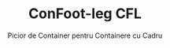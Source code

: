 ---
title: "ConFoot-leg CFL"
subtitle: "Picior de Container pentru Containere cu Cadru"
mainImage: "/images/products/confoot-leg-cfl-main.jpg"
gallery:
  - "/images/products/confoot-leg-cfl-1.jpg"
  - "/images/products/confoot-leg-cfl-2.jpg"
  - "/images/products/confoot-leg-cfl-3.jpg"
shortDescription: "ConFoot-leg CFL este proiectat special pentru containerele cu cadru, potrivind perfect cadrele pentru a permite utilizarea containerelor ca spații de depozitare pentru lichide și alte materiale."
technicalDescription: "Modelul CFL este conceput pentru containerele sferice utilizate în transportul lichidelor care necesită rezistență la presiuni ridicate, deoarece forma sferică distribuie cel mai bine presiunea, dar are nevoie de cadre în jurul său pentru a fi transportabil."
videoID: "C2KwnEb-npU"
specifications:
  - name: "Greutate"
    value: "24 kg per picior"
  - name: "Capacitate de încărcare"
    value: "30 tone"
  - name: "Interval de ajustare"
    value: "1.043 mm până la 1.448 mm"
  - name: "Material"
    value: "Oțel de înaltă calitate"
price: "3.600 EUR"
priceVAT: "4.356 EUR"
pricingNotes: "Discounturi pe volum disponibile. Contactați-ne pentru detalii."
buyLink: "/contact"
howToUse: |
  1. Poziționați piciorul CFL la colțul cadrului containerului
  2. Activați mecanismul de blocare
  3. Ajustați înălțimea, dacă este necesar, în intervalul de la 1.043 mm la 1.448 mm
  4. Repetați pentru toate colțurile necesare
  5. Coborâți remorca și plecați, lăsând containerul pe picioare
benefits:
  - title: "Potrivire Perfectă cu Cadrul"
    description: "Conceput pentru a se potrivi perfect cu cadrele containerelor sferice"
  - title: "Depozitare Lichide"
    description: "Permite utilizarea containerelor ca spații de depozitare pentru lichide ce necesită rezistență la presiuni ridicate"
  - title: "Design Specializat"
    description: "Proiectat special pentru cerințele unice ale containerelor cu cadru"
  - title: "Aplicații Versatile"
    description: "Potrivit pentru diverse industrii care necesită manipulare și depozitare specializată a containerelor"
  - title: "Mobilitate Imediată"
    description: "Containerele sunt întotdeauna pregătite de mutat - pur și simplu conduceți remorca sub container pentru a continua călătoria"
  - title: "Optimizare a Costurilor"
    description: "Optimizează costurile și timpul prin posibilitatea manipulării containerelor specializate fără echipamente suplimentare"
articleContent: |
  ## Ce este ConFoot-leg CFL?

  ConFoot-leg CFL este o soluție specializată pentru picioarele containerelor, concepută special pentru containerele cu cadru. Spre deosebire de containerele de transport standard, containerele sferice utilizate pentru transportul lichidelor care necesită rezistență la presiuni ridicate au nevoie de cadre în jurul lor pentru a fi transportabile, deoarece forma sferică distribuie presiunea cel mai bine. Modelul CFL este proiectat pentru a se potrivi perfect acestor cadre, permițând utilizarea containerelor specializate ca spații de depozitare pentru lichide și alte materiale ce necesită rezistență la presiune.

  ## Beneficii Cheie pentru Manipularea Containerelor Specializate

  ConFoot-leg CFL oferă avantaje operaționale semnificative pentru companiile care manipulează containere cu cadru, în special pentru cele folosite în transportul și depozitarea lichidelor. Prin posibilitatea de a poziționa aceste containere specializate pe picioare, se creează soluții de depozitare flexibile pentru lichide și alte materiale sensibile la presiune, fără a necesita infrastructură permanentă.

  Modelul CFL permite companiilor să-și optimizeze operațiunile cu containere specializate, oferind o modalitate sigură de a susține containerele cu cadru în timpul operațiunilor de încărcare, descărcare și depozitare. Această versatilitate face din CFL o soluție ideală pentru industriile care depind de transportul și depozitarea lichidelor și altor materiale ce necesită containere rezistente la presiune.

  ## Cum Funcționează

  ConFoot-leg CFL se atașează în siguranță de cadrele containerelor specializate, oferind un suport stabil în timp ce containerul este poziționat pentru încărcare, descărcare sau depozitare. Picioarele dispun de un interval de ajustare de la 1.043 mm la 1.448 mm, permițând o poziționare versatilă în diverse medii operaționale. Fiecare picior cântărește 24 kg, făcându-le ușor de manevrat de către operatori, iar sistemul oferă o capacitate de încărcare de 30 tone.

  Procesul de instalare este simplu:
  1. Poziționați picioarele CFL la colțurile cadrului containerului
  2. Activați mecanismul de blocare pentru a fixa picioarele
  3. Ajustați înălțimea după necesități specifice
  4. Coborâți remorca și plecați, lăsând containerul susținut în siguranță pe picioare

  Când este timpul să mutați containerul, conduceți pur și simplu remorca înapoi sub container, fixați containerul de remorcă, demontați picioarele și continuați călătoria.

  ## Aplicații ale ConFoot-leg CFL

  ### Industria Chimică
  Industria chimică beneficiază semnificativ de capacitatea CFL de a susține în siguranță containerele folosite pentru stocarea și transportul produselor chimice și materialelor lichide. Poziționând aceste containere specializate pe picioare, companiile pot crea soluții de depozitare flexibile care păstrează integritatea materialelor sensibile la presiune, optimizând în același timp utilizarea spațiului.

  ### Sectorul Petrol și Gaze
  Pentru sectorul petrol și gaze, CFL oferă flexibilitate valoroasă în manipularea containerelor folosite pentru diverse produse petroliere. Capacitatea de a poziționa în siguranță aceste containere pe picioare permite operațiuni de încărcare și descărcare mai eficiente, precum și crearea unei capacități temporare de depozitare în perioadele de vârf operațional.

  ### Industria Alimentară și a Băuturilor
  Industria alimentară și a băuturilor poate utiliza picioarele CFL pentru containerele folosite în transportul și stocarea produselor alimentare lichide. Stabilitatea și fiabilitatea sistemului asigură manipularea și depozitarea în siguranță a acestor materiale sensibile, fără risc de contaminare sau deteriorare.

  ### Tratarea și Aprovizionarea cu Apă
  Operațiunile de tratare și aprovizionare cu apă pot beneficia de capacitatea CFL de a susține containerele folosite pentru stocarea și transportul substanțelor chimice pentru tratarea apei și a altor materiale lichide. Această capacitate permite o gestionare mai flexibilă și eficientă a acestor resurse esențiale.

  ## Specificații Tehnice

  - **Capacitate de Încărcare**: 30 tone
  - **Greutate**: 24 kg per picior
  - **Interval de Ajustare**: 1.043 mm până la 1.448 mm
  - **Material**: Oțel de înaltă calitate cu finisaj durabil
  - **Compatibilitate**: Containere specializate cu cadru, în special cele proiectate pentru transportul lichidelor

  ConFoot-leg CFL reprezintă o soluție specializată pentru manipularea containerelor cu cadru, oferind companiilor o modalitate de a-și optimiza operațiunile în domeniul containerelor sferice folosite pentru lichide și alte materiale care necesită rezistență la presiune. Prin posibilitatea de a susține în siguranță aceste containere specializate pe picioare, CFL ajută companiile să atingă un nivel mai mare de eficiență și flexibilitate în operațiunile lor de manipulare a containerelor specializate.

---